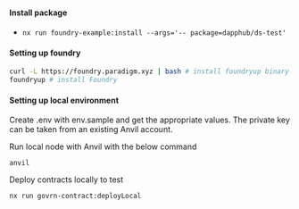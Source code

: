 #### Install package

- `nx run foundry-example:install --args='-- package=dapphub/ds-test'`

#### Setting up foundry

```sh
curl -L https://foundry.paradigm.xyz | bash # install foundryup binary
foundryup # install Foundry
```

#### Setting up local environment

Create .env with env.sample and get the appropriate values. The private key can be taken from an existing Anvil account.

Run local node with Anvil with the below command

```
anvil
```

Deploy contracts locally to test

```
nx run govrn-contract:deployLocal
```
